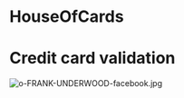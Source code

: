 HouseOfCards
============

Credit card validation
=======
![o-FRANK-UNDERWOOD-facebook.jpg](https://bitbucket.org/repo/gnL9zL/images/1112947080-o-FRANK-UNDERWOOD-facebook.jpg)
